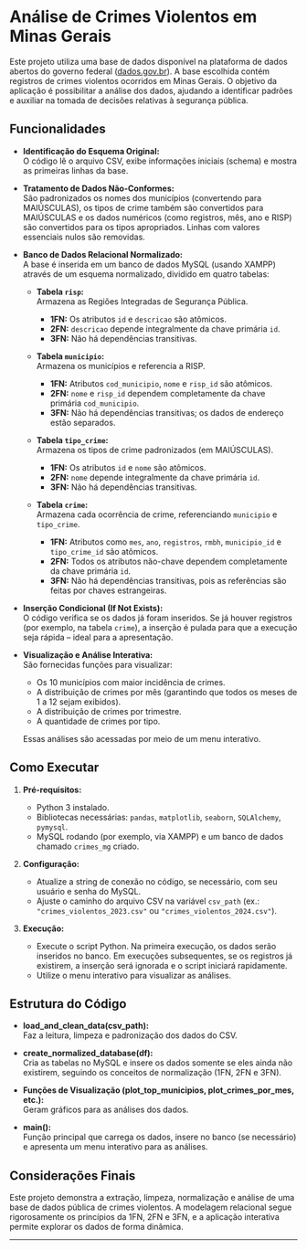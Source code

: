 # Análise de Crimes Violentos em Minas Gerais

Este projeto utiliza uma base de dados disponível na plataforma de dados abertos do governo federal ([dados.gov.br](https://dados.gov.br/dados/conjuntos-dados/crimes-violentos)). A base escolhida contém registros de crimes violentos ocorridos em Minas Gerais. O objetivo da aplicação é possibilitar a análise dos dados, ajudando a identificar padrões e auxiliar na tomada de decisões relativas à segurança pública.

## Funcionalidades

- **Identificação do Esquema Original:**  
  O código lê o arquivo CSV, exibe informações iniciais (schema) e mostra as primeiras linhas da base.

- **Tratamento de Dados Não-Conformes:**  
  São padronizados os nomes dos municípios (convertendo para MAIÚSCULAS), os tipos de crime também são convertidos para MAIÚSCULAS e os dados numéricos (como registros, mês, ano e RISP) são convertidos para os tipos apropriados. Linhas com valores essenciais nulos são removidas.

- **Banco de Dados Relacional Normalizado:**  
  A base é inserida em um banco de dados MySQL (usando XAMPP) através de um esquema normalizado, dividido em quatro tabelas:
  
  - **Tabela `risp`:**  
    Armazena as Regiões Integradas de Segurança Pública.
    - **1FN:** Os atributos `id` e `descricao` são atômicos.
    - **2FN:** `descricao` depende integralmente da chave primária `id`.
    - **3FN:** Não há dependências transitivas.
  
  - **Tabela `municipio`:**  
    Armazena os municípios e referencia a RISP.
    - **1FN:** Atributos `cod_municipio`, `nome` e `risp_id` são atômicos.
    - **2FN:** `nome` e `risp_id` dependem completamente da chave primária `cod_municipio`.
    - **3FN:** Não há dependências transitivas; os dados de endereço estão separados.
  
  - **Tabela `tipo_crime`:**  
    Armazena os tipos de crime padronizados (em MAIÚSCULAS).
    - **1FN:** Os atributos `id` e `nome` são atômicos.
    - **2FN:** `nome` depende integralmente da chave primária `id`.
    - **3FN:** Não há dependências transitivas.
  
  - **Tabela `crime`:**  
    Armazena cada ocorrência de crime, referenciando `municipio` e `tipo_crime`.
    - **1FN:** Atributos como `mes`, `ano`, `registros`, `rmbh`, `municipio_id` e `tipo_crime_id` são atômicos.
    - **2FN:** Todos os atributos não-chave dependem completamente da chave primária `id`.
    - **3FN:** Não há dependências transitivas, pois as referências são feitas por chaves estrangeiras.
  
- **Inserção Condicional (If Not Exists):**  
  O código verifica se os dados já foram inseridos. Se já houver registros (por exemplo, na tabela `crime`), a inserção é pulada para que a execução seja rápida – ideal para a apresentação.

- **Visualização e Análise Interativa:**  
  São fornecidas funções para visualizar:
  - Os 10 municípios com maior incidência de crimes.
  - A distribuição de crimes por mês (garantindo que todos os meses de 1 a 12 sejam exibidos).
  - A distribuição de crimes por trimestre.
  - A quantidade de crimes por tipo.
  
  Essas análises são acessadas por meio de um menu interativo.

## Como Executar

1. **Pré-requisitos:**
   - Python 3 instalado.
   - Bibliotecas necessárias: `pandas`, `matplotlib`, `seaborn`, `SQLAlchemy`, `pymysql`.
   - MySQL rodando (por exemplo, via XAMPP) e um banco de dados chamado `crimes_mg` criado.
   
2. **Configuração:**
   - Atualize a string de conexão no código, se necessário, com seu usuário e senha do MySQL.
   - Ajuste o caminho do arquivo CSV na variável `csv_path` (ex.: `"crimes_violentos_2023.csv"` ou `"crimes_violentos_2024.csv"`).

3. **Execução:**
   - Execute o script Python. Na primeira execução, os dados serão inseridos no banco. Em execuções subsequentes, se os registros já existirem, a inserção será ignorada e o script iniciará rapidamente.
   - Utilize o menu interativo para visualizar as análises.

## Estrutura do Código

- **load_and_clean_data(csv_path):**  
  Faz a leitura, limpeza e padronização dos dados do CSV.

- **create_normalized_database(df):**  
  Cria as tabelas no MySQL e insere os dados somente se eles ainda não existirem, seguindo os conceitos de normalização (1FN, 2FN e 3FN).

- **Funções de Visualização (plot_top_municipios, plot_crimes_por_mes, etc.):**  
  Geram gráficos para as análises dos dados.

- **main():**  
  Função principal que carrega os dados, insere no banco (se necessário) e apresenta um menu interativo para as análises.

## Considerações Finais

Este projeto demonstra a extração, limpeza, normalização e análise de uma base de dados pública de crimes violentos. A modelagem relacional segue rigorosamente os princípios da 1FN, 2FN e 3FN, e a aplicação interativa permite explorar os dados de forma dinâmica.

---

